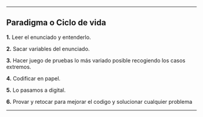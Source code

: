 --------------------------------------------------------------------------------------------------------------------------------
## Paradigma o Ciclo de vida

**1.** Leer el enunciado y entenderlo.

**2.** Sacar variables del enunciado.

**3.** Hacer juego de pruebas lo más variado posible recogiendo los casos extremos.

**4.** Codificar en papel.

**5.** Lo pasamos a digital.

**6.** Provar y retocar para mejorar el codigo y solucionar cualquier problema


--------------------------------------------------------------------------------------------------------------------------------
